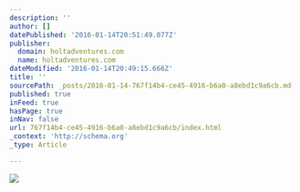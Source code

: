 ```yaml
---
description: ''
author: []
datePublished: '2016-01-14T20:51:49.077Z'
publisher:
  domain: holtadventures.com
  name: holtadventures.com
dateModified: '2016-01-14T20:49:15.666Z'
title: ''
sourcePath: _posts/2016-01-14-767f14b4-ce45-4916-b6a0-a8ebd1c9a6cb.md
published: true
inFeed: true
hasPage: true
inNav: false
url: 767f14b4-ce45-4916-b6a0-a8ebd1c9a6cb/index.html
_context: 'http://schema.org'
_type: Article

---
```

![](http://holtadventures.com/wp-content/Gallery/Laos/DSC_0088.JPG)